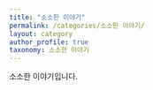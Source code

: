 ```yaml
---
title: "소소한 이야기"
permalink: /categories/소소한 이야기/
layout: category
author_profile: true
taxonomy: 소소한 이야기
---
```


소소한 이야기입니다.
